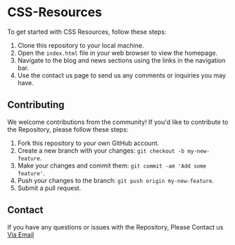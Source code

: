 # CSS-Resources

To get started with CSS Resources, follow these steps:

1. Clone this repository to your local machine.
2. Open the `index.html` file in your web browser to view the homepage.
3. Navigate to the blog and news sections using the links in the navigation bar.
4. Use the contact us page to send us any comments or inquiries you may have.

## Contributing

We welcome contributions from the community! If you'd like to contribute to the Repository, please follow these steps:

1. Fork this repository to your own GitHub account.
2. Create a new branch with your changes: `git checkout -b my-new-feature`.
3. Make your changes and commit them: `git commit -am 'Add some feature'`.
4. Push your changes to the branch: `git push origin my-new-feature`.
5. Submit a pull request.

## Contact

If you have any questions or issues with the Repository, Please Contact us <a href="mailto:chetan.raut2009@gmail.com?subject=Feedback for CSS-Resources">Via Email</a>
